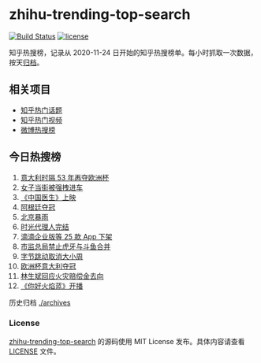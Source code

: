 # zhihu-trending-top-search

[![Build Status](https://github.com/justjavac/zhihu-trending-top-search/workflows/ci/badge.svg?branch=main)](https://github.com/justjavac/zhihu-trending-top-search/actions)
[![license](https://img.shields.io/github/license/justjavac/zhihu-trending-top-search)](https://github.com/justjavac/zhihu-trending-top-search/blob/main/LICENSE)

知乎热搜榜，记录从 2020-11-24 日开始的知乎热搜榜单。每小时抓取一次数据，按天[归档](./archives)。

## 相关项目

- [知乎热门话题](https://github.com/justjavac/zhihu-trending-hot-questions)
- [知乎热门视频](https://github.com/justjavac/zhihu-trending-hot-video)
- [微博热搜榜](https://github.com/justjavac/weibo-trending-hot-search)

## 今日热搜榜

<!-- BEGIN -->
<!-- 最后更新时间 Mon Jul 12 2021 11:07:29 GMT+0800 (China Standard Time) -->

1. [意大利时隔 53 年再夺欧洲杯](https://www.zhihu.com/search?q=欧洲杯)
2. [女子当街被强拽进车](https://www.zhihu.com/search?q=女子被强拽进车)
3. [《中国医生》上映](https://www.zhihu.com/search?q=中国医生)
4. [阿根廷夺冠](https://www.zhihu.com/search?q=阿根廷赢了)
5. [北京暴雨](https://www.zhihu.com/search?q=北京暴雨)
6. [时光代理人完结](https://www.zhihu.com/search?q=时光代理人)
7. [滴滴企业版等 25 款 App 下架](https://www.zhihu.com/search?q=滴滴)
8. [市监总局禁止虎牙与斗鱼合并](https://www.zhihu.com/search?q=虎牙斗鱼合并)
9. [字节跳动取消大小周](https://www.zhihu.com/search?q=字节跳动)
10. [欧洲杯意大利夺冠](https://www.zhihu.com/search?q=欧洲杯)
11. [林生斌回应火灾赔偿金去向](https://www.zhihu.com/search?q=林生斌)
12. [《你好火焰蓝》开播](https://www.zhihu.com/search?q=你好火焰蓝)

<!-- END -->

历史归档 [./archives](./archives)

### License

[zhihu-trending-top-search](https://github.com/justjavac/zhihu-trending-top-search)
的源码使用 MIT License 发布。具体内容请查看 [LICENSE](./LICENSE) 文件。
